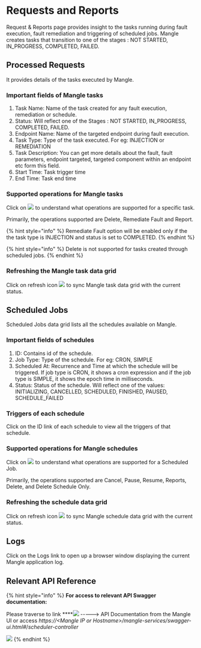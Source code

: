 # Requests and Reports

Request & Reports page provides insight to the tasks running during fault execution, fault remediation and triggering of scheduled jobs. Mangle creates tasks that transition to one of the stages : NOT STARTED, IN\_PROGRESS, COMPLETED, FAILED.

## Processed Requests

It provides details of the tasks executed by Mangle.

### Important fields of Mangle tasks

1. Task Name: Name of the task created for any fault execution, remediation or schedule.
2. Status:  Will reflect one of the Stages : NOT STARTED, IN\_PROGRESS, COMPLETED, FAILED.
3. Endpoint Name: Name of the targeted endpoint during fault execution.
4. Task Type: Type of the task executed. For eg: INJECTION or REMEDIATION
5. Task Description: You can get more details about the fault, fault parameters, endpoint targeted, targeted component within an endpoint etc form this field.
6. Start Time: Task trigger time 
7. End Time: Task end time

### Supported operations for Mangle tasks

Click on ![](../.gitbook/assets/supportedactionsbutton%20%281%29.png) to understand what operations are supported for a specific task.

Primarily, the operations supported are Delete, Remediate Fault and Report. 

{% hint style="info" %}
Remediate Fault option will be enabled only if the the task type is INJECTION and status is set to COMPLETED. 
{% endhint %}

{% hint style="info" %}
Delete is not supported for tasks created through scheduled jobs.
{% endhint %}

### Refreshing the Mangle task data grid

Click on refresh icon  ![](../.gitbook/assets/refreshbutton.png) to sync Mangle task data grid with the current status.

## Scheduled Jobs

Scheduled Jobs data grid lists all the schedules available on Mangle.

### Important fields of schedules

1. ID: Contains id of the schedule.
2. Job Type: Type of the schedule. For eg: CRON, SIMPLE
3. Scheduled At: Recurrence and Time at which the schedule will be triggered. If job type is CRON, it shows a cron expression and if the job type is SIMPLE, it shows the epoch time in milliseconds.
4. Status: Status of the schedule. Will reflect one of the values: INITIALIZING, CANCELLED, SCHEDULED, FINISHED, PAUSED, SCHEDULE\_FAILED

### Triggers of each schedule

Click on the ID link of each schedule to view all the triggers of that schedule.

### Supported operations for Mangle schedules

Click on ![](../.gitbook/assets/supportedactionsbutton%20%281%29.png) to understand what operations are supported for a Scheduled Job.

Primarily, the operations supported are Cancel, Pause, Resume, Reports, Delete, and Delete Schedule Only. 

### Refreshing the schedule data grid

Click on refresh icon  ![](../.gitbook/assets/refreshbutton.png) to sync Mangle schedule data grid with the current status.

## Logs

Click on the Logs link to open up a browser window displaying the current Mangle application log.

## Relevant API Reference

{% hint style="info" %}
**For access to relevant API Swagger documentation:**

Please traverse to link ****![](../.gitbook/assets/help.png) -----&gt; API Documentation from the Mangle UI or access _https://&lt;Mangle IP or Hostname&gt;/mangle-services/swagger-ui.html\#_/_scheduler-controller_

  ![](../.gitbook/assets/schedulercontroller.png) 
{% endhint %}

